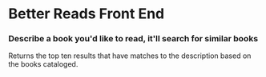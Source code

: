 # Better Reads Front End

### Describe a book you'd like to read, it'll search for similar books

Returns the top ten results that have matches to the description based on the books cataloged.

